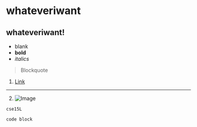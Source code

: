 # whateveriwant

## whateveriwant!
* blank
* **bold**
* *italics*

> Blockquote

1. [Link](http://https://github.com/kkbunny247/cse15l-lab-reports)
---
2. ![Image](http://https://library.ucsd.edu/news-events/wp-content/uploads/2020/08/Library-Blog-Post-Feature-1920x1080-50th-1.jpg)

`cse15L`

```
code block
```
